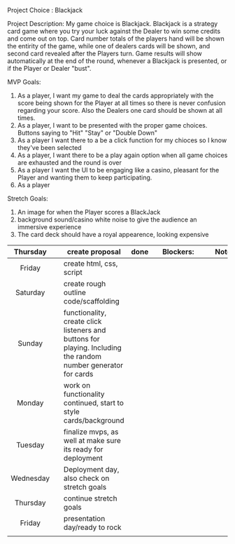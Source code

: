 Project Choice : Blackjack

Project Description: My game choice is Blackjack. Blackjack is a strategy card game where you try your luck against the Dealer to win some credits and come out on top. Card number totals of the players hand will be shown the entirity of the game, while one of dealers cards will be shown, and second card revealed after the Players turn. Game results will show automatically at the end of the round, whenever a Blackjack is presented, or if the Player or Dealer "bust". 

MVP Goals: 
1) As a player, I want my game to deal  the cards appropriately with the score being shown for the Player at all times so there is never confusion regarding your score. Also the Dealers one card should be shown at all times. 
2) As a player, I want to be presented with the proper game choices. Buttons saying to "Hit" "Stay" or "Double Down"
3) As a player I want there to a be a click function for my chioces so I know they've been selected
4) As a player, I want there to be a play again option when all game choices are exhausted and the round is over
5) As a player I want the UI to be engaging like a casino, pleasant for the Player and wanting them to keep participating. 
6) As a player

Stretch Goals: 
1) An image for when the Player scores a BlackJack 
2) background sound/casino white noise to give the audience an immersive experience
3) The card deck should have a royal appearence, looking expensive


| Thursday |  | create proposal | done |  |  Blockers:          |  |  | Notes:                    |
|:---:|---|---|---|---|---|---|---|---|
| Friday |  | create html, css, script |  |  |  |  |  |  |
| Saturday |  | create rough outline code/scaffolding |  |  |  |  |  |  |
| Sunday |  | functionality, create click listeners and buttons for playing. Including the random number generator for cards |  |  |  |  |  |  |
| Monday |  | work on functionality continued, start to style cards/background |  |  |  |  |  |  |
| Tuesday |  | finalize mvps, as well at make sure its ready for deployment |  |  |  |  |  |  |
| Wednesday |  | Deployment day, also check on stretch goals |  |  |  |  |  |  |
| Thursday |  | continue stretch goals  |  |  |  |  |  |  |
| Friday |  | presentation day/ready to rock |  |  |  |  |  |  |
|  |  |  |  |  |  |  |  |  |